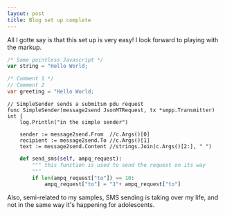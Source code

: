 ```yaml
---
layout: post
title: Blog set up complete
---
```


All I gotte say is that this set up is very easy! I look forward to playing with the markup.

```javascript
/* Some pointless Javascript */
var string = "Hello World;
```

```csharp
/* Comment 1 */
// Comment 2
var greeting = "Hello World;
```
```golang
// SimpleSender sends a submitsm pdu request
func SimpleSender(message2send JsonMTRequest, tx *smpp.Transmitter) int {
	log.Println("in the simple sender")

	sender := message2send.From  //c.Args()[0]
	recipient := message2send.To //c.Args()[1]
	text := message2send.Content //strings.Join(c.Args()[2:], " ")
```

```python
    def send_sms(self, ampq_request):
        """ this function is used to send the request on its way
        """
        if len(ampq_request["to"]) == 10:
            ampq_request["to"] = "1"+ ampq_request["to"]
```

Also, semi-related to my samples, SMS sending is taking over my life, and not in the same way it's happening for adolescents.
